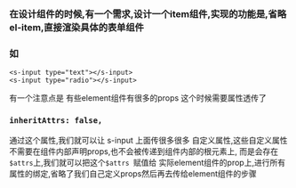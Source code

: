 ### 在设计组件的时候,有一个需求,设计一个item组件,实现的功能是,省略el-item,直接渲染具体的表单组件    
### 如
``` vue
<s-input type="text"></s-input>
<s-input type="radio"></s-input>
```
有一个注意点是 有些element组件有很多的props 这个时候需要属性透传了   

### `inheritAttrs: false,`
通过这个属性,我们就可以让 s-input 上面传很多很多 自定义属性,这些自定义属性不需要在组件内部声明props,也不会被传递到组件内部的根元素上,
而是会存在`$attrs`上,我们就可以把这个`$attrs `赋值给 实际element组件的prop上,进行所有属性的绑定,省略了我们自己定义props然后再去传给element组件的步骤
